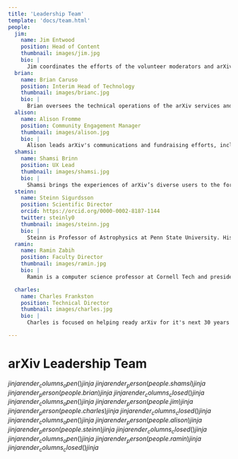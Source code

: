 ```yaml
---
title: 'Leadership Team'
template: 'docs/team.html'
people:
  jim:
    name: Jim Entwood
    position: Head of Content
    thumbnail: images/jim.jpg
    bio: |
      Jim coordinates the efforts of the volunteer moderators and arXiv administrators on the daily flow of papers and user support and works with the Scientific Director to develop and improve arXiv's operations policies. His background is in volunteer management and website development for research groups, and he holds an M.A. in Leadership Studies.
  brian:
    name: Brian Caruso
    position: Interim Head of Technology
    thumbnail: images/brianc.jpg
    bio: |
      Brian oversees the technical operations of the arXiv services and supervises the development team. He coordinates operations and maintenance of arXiv’s systems. He holds a B.A. in Computer Science from Clark University.
  alison:
    name: Alison Fromme
    position: Community Engagement Manager
    thumbnail: images/alison.jpg
    bio: |
      Alison leads arXiv's communications and fundraising efforts, including the membership program for academic and research institutions. Alison's background is in science writing, nonprofit fundraising, and teaching. She is a Cornell University alum and holds an M.S. in Zoology from Washington State University.
  shamsi:
    name: Shamsi Brinn
    position: UX Lead
    thumbnail: images/shamsi.jpg
    bio: |
      Shamsi brings the experiences of arXiv’s diverse users to the forefront of organizational planning. Her role includes gathering feedback and testing product experiences with users, disseminating research findings, and using feedback to inform design and development across the arXiv platform. Her experience spans design, user experience, user research, and innovation strategy. Shamsi holds a B.F.A. in Graphic Design and Photography from Moore College of Art & Design.
  steinn:
    name: Steinn Sigurdsson
    position: Scientific Director
    orcid: https://orcid.org/0000-0002-8187-1144
    twitter: steinly0
    thumbnail: images/steinn.jpg
    bio: |
      Steinn is Professor of Astrophysics at Penn State University. His research interests include astrophysics and related areas, ranging from cosmology, large scale dynamics and black holes, to formation and evolution of planets and the prospects for discovering non-terrestrial life. Steinn holds a Ph.D. in Theoretical Physics from the California Institute of Technology.
  ramin:
    name: Ramin Zabih
    position: Faculty Director
    thumbnail: images/ramin.jpg
    bio: |
      Ramin is a computer science professor at Cornell Tech and president and founder of the Computer Vision Foundation. His research focuses on computer vision and its applications, especially in medical imaging. As arXiv faculty director, Ramin guides arXiv’s strategic vision and technological modernization with input from the global research and scholarly communications communities. He holds a Ph.D. in Computer Science and Mathematics from Stanford University.

  charles:
    name: Charles Frankston
    position: Technical Director
    thumbnail: images/charles.jpg
    bio: |
      Charles is focused on helping ready arXiv for it's next 30 years of stable support of open science and will shepherd arXiv's move to the cloud. He brings his wealth of expertise in a wide range of platforms and languages, systems architecture, and deep commitment to data privacy. Charles holds a B.S. in Computer Science and Engineering from Massachusetts Institute of Technology.

---
```


arXiv Leadership Team
=====================
$jinja {{ render_columns_open() }} jinja$
$jinja {{ render_person(people.shamsi) }} jinja$
$jinja {{ render_person(people.brian) }} jinja$
$jinja {{ render_columns_closed() }} jinja$
$jinja {{ render_columns_open() }} jinja$
$jinja {{ render_person(people.jim) }} jinja$
$jinja {{ render_person(people.charles) }} jinja$
$jinja {{ render_columns_closed() }} jinja$
$jinja {{ render_columns_open() }} jinja$
$jinja {{ render_person(people.alison) }} jinja$
$jinja {{ render_person(people.steinn) }} jinja$
$jinja {{ render_columns_closed() }} jinja$
$jinja {{ render_columns_open() }} jinja$
$jinja {{ render_person(people.ramin) }} jinja$
$jinja {{ render_columns_closed() }} jinja$
